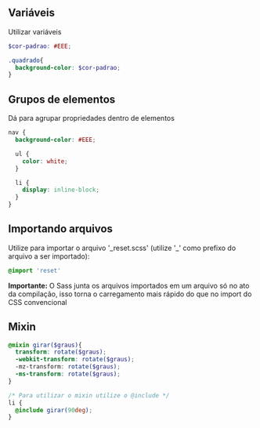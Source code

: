 ## Variáveis

Utilizar variáveis

```scss
$cor-padrao: #EEE;

.quadrado{
  background-color: $cor-padrao;
}
```

## Grupos de elementos

Dá para agrupar propriedades dentro de elementos

```scss
nav {
  background-color: #EEE;

  ul {
    color: white;
  }

  li {
    display: inline-block;
  }
}
```

## Importando arquivos

Utilize para importar o arquivo '_reset.scss' (utilize '\_' como prefixo do arquivo a ser importado):

```scss
@import 'reset'
```

__Importante:__ O Sass junta os arquivos importados em um arquivo só no ato da compilação, isso torna
o carregamento mais rápido do que no import do CSS convencional

## Mixin

```scss
@mixin girar($graus){
  transform: rotate($graus);
  -webkit-transform: rotate($graus);
  -mz-transform: rotate($graus);
  -ms-transform: rotate($graus);
}

/* Para utilizar o mixin utilize o @include */
li {
  @include girar(90deg);
}
```
